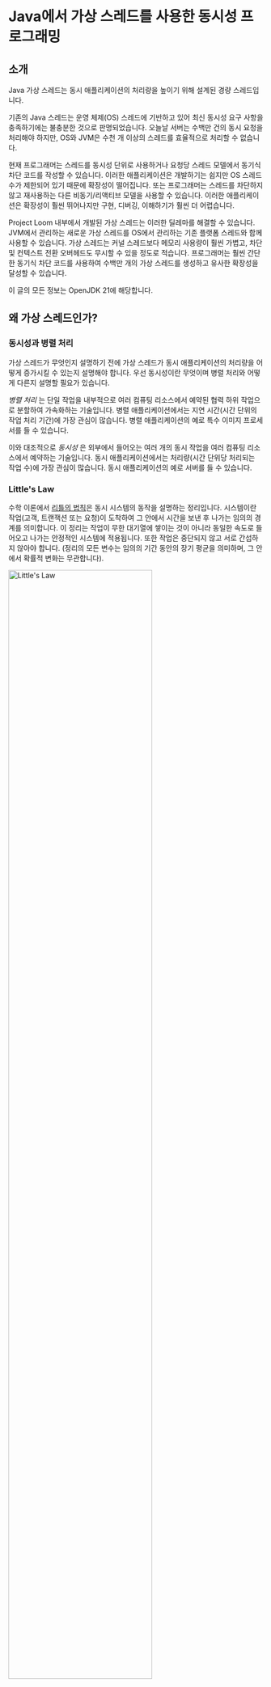 # Java에서 가상 스레드를 사용한 동시성 프로그래밍

## 소개

Java 가상 스레드는 동시 애플리케이션의 처리량을 높이기 위해 설계된 경량 스레드입니다.

기존의 Java 스레드는 운영 체제(OS) 스레드에 기반하고 있어 최신 동시성 요구 사항을 충족하기에는 불충분한 것으로 판명되었습니다.
오늘날 서버는 수백만 건의 동시 요청을 처리해야 하지만, OS와 JVM은 수천 개 이상의 스레드를 효율적으로 처리할 수 없습니다.

현재 프로그래머는 스레드를 동시성 단위로 사용하거나 요청당 스레드 모델에서 동기식 차단 코드를 작성할 수 있습니다.
이러한 애플리케이션은 개발하기는 쉽지만 OS 스레드 수가 제한되어 있기 때문에 확장성이 떨어집니다.
또는 프로그래머는 스레드를 차단하지 않고 재사용하는 다른 비동기/리액티브 모델을 사용할 수 있습니다.
이러한 애플리케이션은 확장성이 훨씬 뛰어나지만 구현, 디버깅, 이해하기가 훨씬 더 어렵습니다.

Project Loom 내부에서 개발된 가상 스레드는 이러한 딜레마를 해결할 수 있습니다.
JVM에서 관리하는 새로운 가상 스레드를 OS에서 관리하는 기존 플랫폼 스레드와 함께 사용할 수 있습니다.
가상 스레드는 커널 스레드보다 메모리 사용량이 훨씬 가볍고, 차단 및 컨텍스트 전환 오버헤드도 무시할 수 있을 정도로 적습니다.
프로그래머는 훨씬 간단한 동기식 차단 코드를 사용하여 수백만 개의 가상 스레드를 생성하고 유사한 확장성을 달성할 수 있습니다.

이 글의 모든 정보는 OpenJDK 21에 해당합니다.

## 왜 가상 스레드인가?

### 동시성과 병렬 처리

가상 스레드가 무엇인지 설명하기 전에 가상 스레드가 동시 애플리케이션의 처리량을 어떻게 증가시킬 수 있는지 설명해야 합니다.
우선 동시성이란 무엇이며 병렬 처리와 어떻게 다른지 설명할 필요가 있습니다.

_병렬 처리_ 는 단일 작업을 내부적으로 여러 컴퓨팅 리소스에서 예약된 협력 하위 작업으로 분할하여 가속화하는 기술입니다.
병렬 애플리케이션에서는 지연 시간(시간 단위의 작업 처리 기간)에 가장 관심이 많습니다. 병렬 애플리케이션의 예로 특수 이미지 프로세서를 들 수 있습니다.

이와 대조적으로 _동시성_ 은 외부에서 들어오는 여러 개의 동시 작업을 여러 컴퓨팅 리소스에서 예약하는 기술입니다.
동시 애플리케이션에서는 처리량(시간 단위당 처리되는 작업 수)에 가장 관심이 많습니다.
동시 애플리케이션의 예로 서버를 들 수 있습니다.

### Little's Law

수학 이론에서 [리틀의 법칙](https://www.google.com/search?q=Little%27s+Law)은 동시 시스템의 동작을 설명하는 정리입니다.
시스템이란 작업(고객, 트랜잭션 또는 요청)이 도착하여 그 안에서 시간을 보낸 후 나가는 임의의 경계를 의미합니다.
이 정리는 작업이 무한 대기열에 쌓이는 것이 아니라 동일한 속도로 들어오고 나가는 안정적인 시스템에 적용됩니다.
또한 작업은 중단되지 않고 서로 간섭하지 않아야 합니다. (정리의 모든 변수는 임의의 기간 동안의 장기 평균을 의미하며, 그 안에서 확률적 변화는 무관합니다).

<img src="/images/Little%27s_Law.png" alt="Little's Law" width="75%" height="75%"/>

이 정리는 이러한 시스템에서 동시에 처리되는 작업의 수 _L_(_용량_)은 다음과 같다는 것을 나타냅니다.
도착률 _λ_(_처리량_)에 작업이 시스템에서 소요되는 시간 _W_(_지연 시간_)를 곱한 값과 같습니다:

L = λW

리틀의 법칙은 임의의 경계를 가진 모든 시스템에 적용되므로 해당 시스템의 모든 하위 시스템에도 적용됩니다.

### 서버는 동시 시스템입니다. (서버는 동시성을 필요로 합니다)

리틀의 법칙은 서버에도 적용됩니다. 서버는 요청을 처리하는 동시 시스템으로 여러 개의
하위 시스템(CPU, 메모리, 디스크, 네트워크)을 포함하는 동시 시스템입니다. 각 요청의 지속 시간은 서버가 요청을 처리하는 방식에 따라 달라집니다.
프로그래머는 기간을 줄이려고 노력할 수 있지만 결국 한계에 도달하게 됩니다. 잘 설계된 서버에서는 요청이 서로 간섭하지 않고
서로 간섭하지 않으므로 지연 시간은 동시 요청 수에 거의 영향을 받지 않습니다. 각 요청의 지연 시간은
요청의 지연 시간은 서버의 상속된 속성에 따라 달라지며 일정한 것으로 간주할 수 있습니다. 따라서 서버의 처리량은
서버의 처리량은 주로 용량의 함수입니다.

대부분의 서버에서 요청은 I/O 바인딩 작업을 실행합니다. 이러한 서버는 CPU 사용률에 문제가 있는 경우가 많습니다.
하위 시스템. 이는 OS가 더 이상 더 많은 활성 스레드를 지원할 수 없지만 CPU가 100% 사용되지 않을 때 발생합니다. 우리가
CPU 하위 시스템으로 이동하면 동시성 단위도 요청에서 스레드로 이동합니다. (요청당 스레드 단위로 설계된 서버
는 요청당 스레드 모델을 기반으로 설계되었습니다.)

이러한 요청에서 스레드는 CPU를 짧은 시간 동안 사용하고 대부분의 시간을 차단된 OS 작업이 완료되기를 기다리는 데 사용합니다.
대기 중인 스레드가 차단되면, 스케줄러는 CPU 코어를 전환하여 다른 스레드를 실행할 수 있습니다.
단순화하면, 스레드가 실행 시간의 1/N만큼만 CPU를 사용한다면, 단일 CPU 코어는 동시에 N개의 스레드를 처리할 수 있습니다.  
예를 들어, CPU에는 24개의 코어가 있고 총 요청 지연 시간은 W=100ms입니다.

요청이 W<sub>CPU</sub>=10ms를 소비한다면, CPU를 완전히 활용하기 위해서는 240개의 스레드가 필요합니다.
요청이 훨씬 적은 계산 자원을 필요로 하고 W<sub>CPU</sub>=0.1ms를 소비한다면, CPU를 완전히 활용하기 위해서는 이미 24000개의 스레드가 필요합니다.

그러나 주류 OS는 주로 스택이 너무 크기 때문에 이러한 수의 활성 스레드를 지원할 수 없습니다. (현재의 소비자용 컴퓨터는 거의 5000개 이상의 활성 스레드를 지원하지 않습니다.)
따라서 서버의 계산 자원은 I/O 바운드 요청을 실행할 때 종종 활용되지 않습니다.

### 사용자 모드 스레드가 해결책

Loom 프로젝트 팀이 선택한 해결책은 바둑에서 사용되는 것과 유사한 사용자 모드 스레드를 구현하는 것입니다.
이 경량 스레드를 _가상 메모리_에 비유하여 _가상 스레드_라고 명명했습니다.
이 이름은 가상 스레드는 계산 리소스를 효율적으로 활용하는 저렴하고 많은 스레드와 같은 엔티티입니다.

가상 스레드는(OS 커널 대신) JVM에 의해 구현되며, 스택을 OS보다 낮은 단위로 관리합니다. 따라서
프로그래머는 기껏해야 몇 천 개의 스레드 대신 단일 프로세스에서 수백만 개의 스레드를 사용할 수 있습니다.
이 솔루션은 리틀의 법칙에 따라 높은 처리량을 달성하기 위해 필요한 뛰어난 동시 처리 능력을 제공합니다.

## Platform threads and virtual threads

OS에서 스레드는 프로세스에 속하는 독립적인 실행 단위입니다.
각 스레드에는 실행 명령어 카운터와 호출 스택을 가지고 있지만 같은 프로세스에 있는 다른 스레드와 힙을 공유합니다.

JVM에서 스레드는`스레드` 클래스의 인스턴스이며, 이는 OS 스레드를 위한 얇은 래퍼입니다.
스레드에는 플랫폼 스레드와 가상 스레드의 두 가지 종류가 있습니다.

### Platform threads

_플랫폼 스레드_ 는 커널 모드 OS 스레드에 일대일로 매핑된 커널 모드 스레드입니다.
OS는 OS 스레드와 플랫폼 스레드를 스케줄합니다. OS는 스레드 생성 시간과 컨텍스트 전환 시간뿐만 아니라 플랫폼 스레드의 수에 영향을 미칩니다.
플랫폼 스레드는 일반적으로 프로세스 _스택 세그먼트_ 에 할당된 고정된 크기의 큰 스택이 페이지 단위로 할당됩니다.
(Linux x64에서 실행되는 JVM의 경우 기본 스택 크기는 1MB이므로 OS 스레드 1000개에는 1GB의 스택 메모리가 필요합니다).
따라서 사용 가능한 플랫폼 스레드 수는 OS 스레드 수로 제한됩니다.

> 플랫폼 스레드는 모든 유형의 작업을 실행하는 데 적합하지만, 장시간 차단(Blocking)하는 작업에 사용하면 제한된 리소스를 낭비하게 됩니다.

### Virtual threads

_가상 스레드_ 는 커널 모드 OS 스레드에 다대다로 매핑된 사용자 모드 스레드입니다.
가상 스레드는 OS가 아닌 JVM에 의해 스케줄링됩니다.
가상 스레드는 일반 Java 객체이므로 스레드 생성 시간 및 컨텍스트 전환 시간은 무시할 수 있습니다.
가상 스레드의 스택은 플랫폼 스레드보다 훨씬 작으며 동적으로 크기가 조절됩니다. (가상 스레드가 비활성 상태일 때는 스택이 JVM 힙에 저장됩니다).
따라서 가상 스레드의 수는 OS의 제한에 좌우되지 않습니다.

> 가상 스레드는 대부분의 시간을 차단된(blocked) 상태로 보내는 작업을 실행하는 데 적합하며 장시간 실행되는 CPU 집약적인 작업에는 적합하지 않습니다.


플랫폼 스트림과 가상 스트림의 양적 차이에 대한 요약입니다:

<table>
  <tr>
   <td>Parameter
   </td>
   <td>Platform threads
   </td>
   <td>Virtual threads
   </td>
  </tr>
  <tr>
   <td>stack size
   </td>
   <td>1 MB
   </td>
   <td>resizable
   </td>
  </tr>
  <tr>
   <td>startup time
   </td>
   <td>> 1000 µs
   </td>
   <td>1-10 µs
   </td>
  </tr>
  <tr>
   <td>context switching time
   </td>
   <td>1-10 µs
   </td>
   <td>~ 0.2 µs
   </td>
  </tr>
  <tr>
   <td>number
   </td>
   <td>&lt; 5000
   </td>
   <td>millions
   </td>
  </tr>
</table>

가상 스레드의 구현은 연속성과 스케줄러의 두 부분으로 구성됩니다.

_Continuation_ 은 자체적으로 일시 중단되었다가 나중에 다시 재개할 수 있는 순차 코드입니다.
_Continuation_ 이 일시 중단되면 컨텍스트를 저장하고 제어권을 외부로 전달합니다.
_Continuation_ 이 재개되면 제어는 이전 컨텍스트의 마지막 일시 중단 지점으로 돌아갑니다.

기본적으로 가상 스레드는 작업 훔치기 `ForkJoinPool` 스케줄러를 사용합니다.
이 스케줄러는 플러그 가능하며, `Executor` 인터페이스를 구현하는 다른 스케줄러를 대신 사용할 수 있습니다.
스케줄러는 Continuation을 스케줄링하고 있다는 것을 알 필요도 없습니다.
Continuation 작업을 스케줄링하고 있다는 사실조차 알 필요가 없습니다.
스케줄러의 관점에서 볼 때, 이들은 '실행 가능' 인터페이스를 구현하는 일반 작업입니다.
스케줄러는 _캐리어 스레드_ 로 사용되는 여러 플랫폼 스레드 풀에서 가상 스레드를 실행합니다.
기본적으로, 이들의 초기 수는 사용 가능한 CPU 코어 수와 같으며 최대 수는 256입니다.

<sub>시스템 속성 `-Djdk.defaultScheduler.parallelism=N` 으로 애플리케이션을 실행하면 캐리어 스레드 수가 변경됩니다.</sub>

가상 스레드가 blocking I/O 메서드를 호출하면 스케줄러는 다음 작업을 수행합니다:

* 캐리어 스레드에서 가상 스레드를 _언마운트_ 합니다.
* 연속을 일시 중지하고 콘텐츠(실행 Context)를 저장합니다.
* OS 커널에서 비차단 (Non-Blocking) I/O 작업을 시작합니다.
* 스케줄러는 동일한 캐리어 스레드에서 다른 가상 스레드를 실행할 수 있습니다.

OS 커널에서 I/O 작업이 완료되면 스케줄러는 반대 작업을 수행합니다:

* Continuation의 실행 정보를 복원하고 다시 실행을 시작합니다.
* 캐리어 스레드가 가용할 때까지 대기합니다.
* 가상 스레드를 캐리어 스레드에 마운트 시킵니다.

이 동작을 제공하기 위해 Java 표준 라이브러리의 대부분의 차단 작업(주로 I/O 및 동기화 패키지의 구조체)의 차단 연산 대부분이 리팩터링되었습니다.
그러나 일부 작업은 아직 지원하지 않습니다.
이 기능을 지원하지 않고 대신 캐리어 스레드를 _캡쳐_ 합니다.
이 동작은 OS의 현재 제한 사항 또는 JDK의 제한 사항 때문에 발생할 수 있습니다.
OS 스레드 캡처는 일시적으로 캐리어 스레드를 스케줄러에 추가하여 보완합니다.

A virtual thread also cannot be unmounted during some blocking operations when it is _pinned_ to its carrier. This
occurs when a virtual thread executes a _synchronized_ block/method, a _native method_, or a _foreign function_. During
pinning, the scheduler does not create an additional carrier thread, so frequent and long pinning may degrade
scalability.

가상 스레드는 _동기화 블록/메서드_, _네이티브 메서드_, 또는 _외부 함수_를 실행할 때 일부 차단 작업 중에 _캐리어에 고정_되어 있을 때 언마운트할 수 없습니다.

가상 스레드가 캐리어에 _고정_ 되어 있는 경우 일부 차단 작업 중에는 가상 스레드를 마운트 해제할 수 없습니다.
이는 가상 스레드가 _동기화된_ 블록/메서드, _네이티브 메서드 또는 _외래 함수_ 를 실행할 때 발생합니다.
고정하는 동안 스케줄러는 추가 캐리어 스레드를 생성하지 않으므로 고정이 빈번하고 길면 확장성이 저하될 수 있습니다.

## Virtual threads 사용법

가상 스레드는 `Thread` 클래스의 서브 클래스인 private `VirtualThread` 클래스의 인스턴스입니다.

![thread class diagram](/images/thread_class_diagram.png)

`Thread` 클래스에는 스레드 생성 및 시작을 위한 공용 생성자와 내부 `Thread.Builder` 인터페이스가 있습니다.
이전 버전과의 호환성을 위해 현재 `Thread` 클래스의 모든 공용 생성자는 플랫폼 스레드만 생성할 수 있습니다.
가상 스레드는 공용 생성자가 없는 클래스의 인스턴스이므로 가상 스레드를 생성하는 유일한 방법은 빌더를 사용하는 것입니다.
스레드를 생성하는 유일한 방법은 빌더를 사용하는 것입니다. (플랫폼 스레드 생성을 위한 유사한 빌더가 존재합니다).

`Thread` 클래스에는 가상 스레드를 처리하는 새로운 메서드가 있습니다:


<table>
  <tr>
   <td>Modifier and type
   </td>
   <td>Method
   </td>
   <td>Description
   </td>
  </tr>
  <tr>
   <td><em>final boolean</em>
   </td>
   <td><em>isVirtual()</em>
   </td>
   <td>Returns <em>true</em> if this thread is a virtual thread.
   </td>
  </tr>
  <tr>
   <td><em>static Thread.Builder.OfVirtual</em>
   </td>
   <td><em>ofVirtual()</em>
   </td>
   <td>Returns a builder for creating a virtual <em>Thread</em> or <em>ThreadFactory</em> that creates virtual threads.
   </td>
  </tr>
  <tr>
   <td><em>static Thread</em>
   </td>
   <td><em>startVirtualThread(Runnable)</em>
   </td>
   <td>Creates a virtual thread to execute a task and schedules it to execute. 
   </td>
  </tr>
</table>

가상 스레드를 사용하는 4가지 방법은 다음과 같습니다:

* the thread builder
* the static factory method
* the thread factory
* the executor service

가상 스레드 빌더를 사용하면 사용 가능한 모든 매개변수인 이름, _상속 가능한 스레드-로컬 변수_ 상속 플래그, 잡히지 않은 예외 처리기, `실행 가능` 태스크.
(참고로 가상 스레드는 _데몬_ 스레드이며 우선순위는 변경할 수 없습니다.)

```kotlin
val builder = Thread.ofVirtual()
    .name("virtual thread")
    .inheritInheritableThreadLocals(false)
    .uncaughtExceptionHandler { t, e -> println("thread $t failed with exception $e") }

builder.javaClass.name shouldBeEqualTo "java.lang.ThreadBuilders\$VirtualThreadBuilder"

val thread = builder.unstarted { println("run") }
thread.javaClass.name shouldBeEqualTo "java.lang.VirtualThread"
thread.name shouldBeEqualTo "virtual thread"
thread.isDaemon shouldBeEqualTo true
thread.priority shouldBeEqualTo 5
```

<sub>플랫폼 스레드 빌더에서 스레드 그룹, 데몬 플래그, 우선순위, 스택 크기 등의 추가 매개변수를 지정할 수 있습니다.</sub>

정적 팩토리 메서드를 사용하면 기본 매개변수가 있는 가상 스레드를 만들 수 있으며, `Runnable` 태스크만 지정하면 됩니다. (기본적으로 가상 스레드 이름은 비어 있습니다).

```kotlin
val thread = Thread.ofVirtual().start { println("run") }
thread.join()

thread.javaClass.name shouldBeEqualTo "java.lang.VirtualThread"
thread.isVirtual.shouldBeTrue()
thread.name.shouldBeEmpty()
```

스레드 팩토리를 사용하면 `Runnable` 태스크를 지정하여 가상 스레드를 만들 수 있습니다.
스레드 팩토리` 메서드에 지정하여 가상 스레드를 생성할 수 있습니다.
가상 스레드의 매개변수는 이 스레드 팩토리가 생성된 스레드 빌더의 현재 상태에 따라 지정됩니다.
(스레드 팩토리는 스레드에 안전하지만 스레드 빌더는 그렇지 않습니다).

```java
Thread.Builder builder = Thread.ofVirtual().name("virtual thread");

ThreadFactory factory = builder.factory();

assertEquals("java.lang.ThreadBuilders$VirtualThreadFactory",factory.getClass().

getName());
Thread thread = factory.newThread(() -> System.out.println("run"));

assertEquals("java.lang.VirtualThread",thread.getClass().

getName());

assertTrue(thread.isVirtual());

assertEquals("virtual thread",thread.getName());

assertEquals(Thread.State.NEW, thread.getState());
```

```kotlin
val builder = Thread.ofVirtual().name("virtual thread")
val factory = builder.factory()
factory.javaClass.name shouldBeEqualTo "java.lang.ThreadBuilders\$VirtualThreadFactory"

val thread = factory.newThread { println("run") }
thread.javaClass.name shouldBeEqualTo "java.lang.VirtualThread"
thread.isVirtual.shouldBeTrue()
thread.name shouldBeEqualTo "virtual thread"
thread.state shouldBeEqualTo Thread.State.NEW
```

The executor service allows you to execute `Runnable` and `Callable` tasks in the unbounded, thread-per-task instance of
the `ExecutorService` interface.

```kotlin
Executors.newVirtualThreadPerTaskExecutor().use { executorService ->
    executorService.javaClass.name shouldBeEqualTo "java.util.concurrent.ThreadPerTaskExecutor"

    val future = executorService.submit { println("run") }
    future.get()
}
```

## 가상 스레드를 올바르게 사용하는 방법

프로젝트 룸 팀은 가상 스레드 클래스를 형제 클래스로 만들지, 아니면 기존 'Thread' 클래스의 서브클래스로 만들지 선택해야 했습니다.
두 번째 옵션을 선택했고, 이제 기존 코드에서 가상 스레드를 거의 변경하지 않고 가상 스레드를 사용할 수 있습니다.
그러나 이러한 절충의 결과로 플랫폼 스레드에 널리 사용되던 일부 기능이 가상 스레드에서는 쓸모없거나 심지어 해로울 수도 있습니다.
이제 알려진 함정을 알고 피해야 할 책임은 프로그래머에게 있습니다.

### CPU-bound 작업에는 가상 스레드를 사용하지 마세요

플랫폼 스레드용 OS 스케줄러는 _선점형<sup>*</sup>_ 입니다.
OS 스케줄러는 _타임 슬라이스_ 를 사용하여 플랫폼 스레드를 일시 중단하고 재개합니다.
따라서 CPU 바운드 작업을 실행하는 여러 플랫폼 스레드는 그 중 어느 것도 명시적으로 양보하지 않더라도. 결국 진행이 됩니다.

Nothing in the design of virtual threads prohibits using a _preemptive_ scheduler as well. However, the default
work-stealing scheduler is _non-preemptive_ and _non-cooperative_ (because the Project Loom team had not found any real
scenarios in which it could be useful). So now virtual threads can only be suspended if they are blocked on I/O or
another supported operation from the Java standard library. If you start a virtual thread with a CPU-bound task, that
thread monopolizes the carrier thread until the task is completed, and other virtual threads may experience
_starvation_.

<sub>*see "Modern Operating Systems", 4th edition by Andrew S. Tanenbaum and Herbert Bos, 2015.</sub>

### Write blocking synchronous code in the thread-per-request model

Blocking platform threads is expensive because it wastes limited computing resources. To fully utilize all computational
resources, it is necessary to abandon the thread-per-request model. Typically, the asynchronous pipeline model is used
instead, where tasks at different stages are executed on different threads. As an advantage, such asynchronous solutions
reuse threads without blocking them, which allows programmers to write more scalable concurrent applications.

As a drawback, such applications are much more difficult to develop. The entire Java platform is designed on using
threads as units of concurrency. In the Java programming language, control flow (branches, cycles, method calls,
_try/catch/finally_) is executed in a thread. Exception has a stack trace that shows where in a thread the error
occurred. The Java tools (debuggers, profilers) use thread as the execution context. Programmers lose all those
advantages when they switch from the thread-per-request model to an asynchronous model.

In contrast, blocking virtual threads is cheap and moreover, it is their main design feature. While a blocked virtual
thread is waiting for an operation to complete, the carrier thread and underlying OS thread are actually not blocked (in
most cases). This allows programmers to write both simple and scalable concurrent applications in the thread-per-request
model, which is the only style that is harmonious with the Java platform.

[code examples](https://github.com/aliakh/demo-java-virtual-threads/blob/main/src/test/java/virtual_threads/part2/readme.md#write-blocking-synchronous-code-in-the-thread-per-task-style)

### Do not pool virtual threads

Creating a platform thread is a rather long process because it requires the creation of an OS thread. Thread pools were
designed to reduce this time by reusing threads between the execution of multiple tasks. They contain a pool of worker
threads to which `Runnable` and `Callable` tasks are submitted through a queue.

Unlike creating platform threads, creating virtual threads is a fast process. Therefore, there is no need to create a
virtual thread pool. You should create a new virtual thread for each task, even something as small as a network call. If
the application requires an `ExecutorService` instance, you should use a specially designed implementation for virtual
threads, which is returned from the `Executors.newVirtualThreadPerTaskExecutor()` static factory method. This executor
does not use a thread pool and creates a new virtual thread for each submitted task. Also, this executor itself is
lightweight, so you can create and close it at any code within the _try-with-resources_ block.

[code examples](https://github.com/aliakh/demo-java-virtual-threads/blob/main/src/test/java/virtual_threads/part2/readme.md#do-not-pool-virtual-threads)

### Use semaphores instead of fixed thread pools to limit concurrency

The main purpose of thread pools is to reuse threads between the execution of multiple tasks. When a task is submitted
to a thread pool, it is inserted into a queue. The task is retrieved from the queue by a worker thread for execution. An
additional purpose of using thread pools with a _fixed number_ of worker threads may be to limit the concurrency of a
particular operation. Such thread pools can be used when an external resource cannot process more than a predefined
number of concurrent requests.

However, since there is no need to reuse virtual threads, there is no need to use any thread pools for them. Instead,
you should use a `Semaphore` with the same number of permits to limit concurrency. Just as a thread pool contains
a [queue](https://github.com/openjdk/jdk21/blob/master/src/java.base/share/classes/java/util/concurrent/ThreadPoolExecutor.java#L454)
of tasks, a semaphore contains
a [queue](https://github.com/openjdk/jdk21/blob/master/src/java.base/share/classes/java/util/concurrent/locks/AbstractQueuedSynchronizer.java#L319)
of threads blocked on its synchronizer.

[code examples](https://github.com/aliakh/demo-java-virtual-threads/blob/main/src/test/java/virtual_threads/part2/readme.md#use-semaphores-instead-of-fixed-thread-pools-to-limit-concurrency)

### Use thread-local variables carefully or switch to scoped values

To achieve better scalability of virtual threads, you should reconsider using _thread-local variables_ and
_inheritable-thread-local variables_. Thread-local variables provide each thread with its own copy of a variable, and
inheritable-thread-local variables additionally copy these variables from the parent thread to the child thread.
Thread-local variables are typically used to cache mutable objects that are expensive to create. They are also used to
implicitly pass thread-bound parameters and return values through a sequence of intermediate methods.

Virtual threads support thread-local behavior (after much consideration by the Project Loom team) in the same way as
platform threads. But since virtual threads can be much more numerous, the following features of thread-local variables
can have a larger negative effect:

* _unconstrained mutability_ (any code that can call the _get_ method of a thread-local variable can call the _set_
  method of that variable, even if an object in a thread-local variable is immutable)
* _unbounded lifetime_ (once a copy of a thread-local variable is set via the _set_ method, the value is retained for
  the lifetime of the thread, or until code in the thread calls the _remove_ method)
* _expensive inheritance_ (each child thread copies, not reuses, _inheritable-thread-local variables_ of the parent
  thread)

Sometimes, _scoped values_ may be a better alternative to thread-local variables. Unlike a thread-local variable, a
scoped value is written once, is available only for a bounded context, and is inherited in a _structured concurrency_
scope.

[code examples](https://github.com/aliakh/demo-java-virtual-threads/blob/main/src/test/java/virtual_threads/part2/readme.md#use-thread-local-variables-carefully-or-switch-to-scoped-values)

### Use synchronized blocks and methods carefully or switch to reentrant locks

To improve scalability using virtual threads, you should revise _synchronized_ blocks and methods to avoid frequent and
long-running _pinning_ (such as I/O operations). Pinning is not a problem if such operations are short-lived (such as
in-memory operations) or infrequent. Alternatively, you can replace a _synchronized_ block or method with
a `ReentrantLock`, that also guarantees mutually exclusive access.

<sub>Running an application with system property <em>-Djdk.tracePinnedThreads=full</em> prints a complete stack trace
when a thread blocks while pinned (highlighting native frames and frames holding monitors), running with system
property <em>-Djdk.tracePinnedThreads=short</em>  prints just the problematic stack frames.</sub>

[code examples](https://github.com/aliakh/demo-java-virtual-threads/blob/main/src/test/java/virtual_threads/part2/readme.md#use-synchronized-blocks-and-methods-carefully-or-switch-to-reentrant-locks)

## Conclusion

Virtual threads are designed for developing high-throughput concurrent applications when a programmer can create
millions of units of concurrency with the well-known `Thread` class. Virtual threads are intended to replace platform
threads in those applications with I/O-intensive operations.

Implementing virtual threads as a subclass of the existing `Thread` class was a trade-off. As an advantage, most
existing concurrent code can use virtual threads with minimal changes. As a drawback, some Java concurrency constructs
are not beneficial for virtual threads. Now it is the responsibility of programmers to use virtual threads correctly.
This mainly concerns thread pools, thread-local variables, and `synchronized` blocks/methods. Instead of thread pools,
you should create a new virtual thread for each task. You should use thread-local variables with caution and, if
possible, replace them with scoped values. You should revisit `synchronized` to avoid _pinning_ in long and frequently
used methods of your applications. Finally, third-party libraries that you use in applications should be refactored by
their owners to become compatible with virtual threads.

Complete code examples are available in the [GitHub repository](https://github.com/aliakh/demo-java-virtual-threads).

## 참고 자료

- [Java의 미래, Virtual Thread](https://techblog.woowahan.com/15398/)
- [기존 자바 스레드 모델의 한계와 자바 21의 가상 스레드 도입](https://mangkyu.tistory.com/309)

- [Kotlin Coroutines vs Java Virtual Threads (번역)](https://velog.io/@stella6767/Kotlin-%EC%BD%94%EB%A3%A8%ED%8B%B4-%EB%8C%80-%EC%9E%90%EB%B0%94-%EA%B0%80%EC%83%81-%EC%8A%A4%EB%A0%88%EB%93%9C-%EB%B2%88%EC%97%AD)
- [Coroutines and Loom behind the scenes](https://drive.google.com/file/d/19b60APXdo6tKT9b_o9MtO1M0mv51ZRBA/view)
